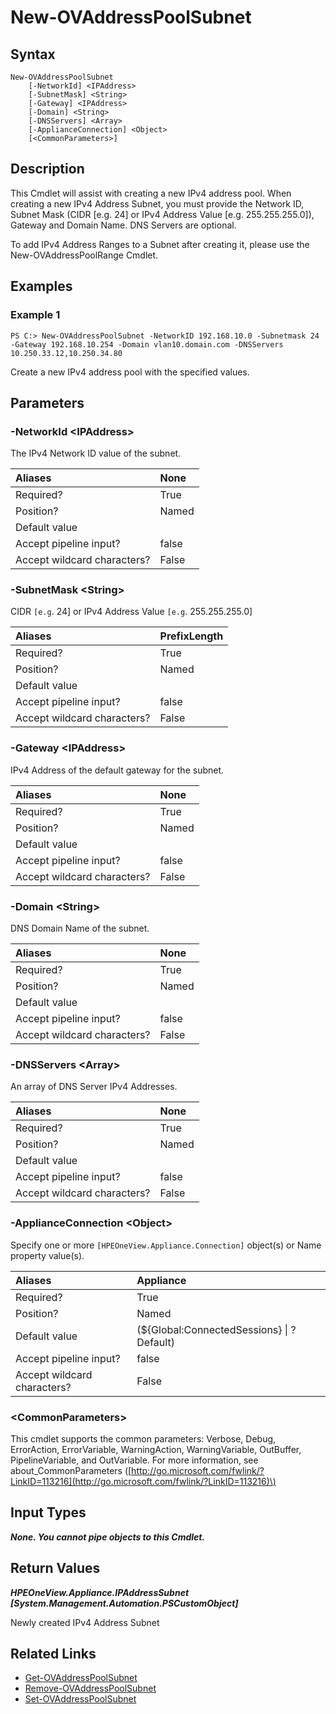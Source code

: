 ﻿---
description: Create an IPv4 Subnet Pool.
---

# New-OVAddressPoolSubnet

## Syntax

```text
New-OVAddressPoolSubnet
    [-NetworkId] <IPAddress>
    [-SubnetMask] <String>
    [-Gateway] <IPAddress>
    [-Domain] <String>
    [-DNSServers] <Array>
    [-ApplianceConnection] <Object>
    [<CommonParameters>]
```

## Description

This Cmdlet will assist with creating a new IPv4 address pool.  When creating a new IPv4 Address Subnet, you must provide the Network ID, Subnet Mask (CIDR [e.g. 24] or IPv4 Address Value [e.g. 255.255.255.0]), Gateway and Domain Name.  DNS Servers are optional.
    
To add IPv4 Address Ranges to a Subnet after creating it, please use the New-OVAddressPoolRange Cmdlet.

## Examples

###  Example 1 

```text
PS C:> New-OVAddressPoolSubnet -NetworkID 192.168.10.0 -Subnetmask 24 -Gateway 192.168.10.254 -Domain vlan10.domain.com -DNSServers 10.250.33.12,10.250.34.80
```

Create a new IPv4 address pool with the specified values.

## Parameters

### -NetworkId &lt;IPAddress&gt;

The IPv4 Network ID value of the subnet.

| Aliases | None |
| :--- | :--- |
| Required? | True |
| Position? | Named |
| Default value |  |
| Accept pipeline input? | false |
| Accept wildcard characters? | False |

### -SubnetMask &lt;String&gt;

CIDR `[e.g`. 24] or IPv4 Address Value `[e.g`. 255.255.255.0]

| Aliases | PrefixLength |
| :--- | :--- |
| Required? | True |
| Position? | Named |
| Default value |  |
| Accept pipeline input? | false |
| Accept wildcard characters? | False |

### -Gateway &lt;IPAddress&gt;

IPv4 Address of the default gateway for the subnet.

| Aliases | None |
| :--- | :--- |
| Required? | True |
| Position? | Named |
| Default value |  |
| Accept pipeline input? | false |
| Accept wildcard characters? | False |

### -Domain &lt;String&gt;

DNS Domain Name of the subnet.

| Aliases | None |
| :--- | :--- |
| Required? | True |
| Position? | Named |
| Default value |  |
| Accept pipeline input? | false |
| Accept wildcard characters? | False |

### -DNSServers &lt;Array&gt;

An array of DNS Server IPv4 Addresses.

| Aliases | None |
| :--- | :--- |
| Required? | True |
| Position? | Named |
| Default value |  |
| Accept pipeline input? | false |
| Accept wildcard characters? | False |

### -ApplianceConnection &lt;Object&gt;

Specify one or more `[HPEOneView.Appliance.Connection]` object(s) or Name property value(s).

| Aliases | Appliance |
| :--- | :--- |
| Required? | True |
| Position? | Named |
| Default value | (${Global:ConnectedSessions} &vert; ? Default) |
| Accept pipeline input? | false |
| Accept wildcard characters? | False |

### &lt;CommonParameters&gt;

This cmdlet supports the common parameters: Verbose, Debug, ErrorAction, ErrorVariable, WarningAction, WarningVariable, OutBuffer, PipelineVariable, and OutVariable. For more information, see about\_CommonParameters \([http://go.microsoft.com/fwlink/?LinkID=113216](http://go.microsoft.com/fwlink/?LinkID=113216)\)

## Input Types

_**None.  You cannot pipe objects to this Cmdlet.**_

## Return Values

_**HPEOneView.Appliance.IPAddressSubnet [System.Management.Automation.PSCustomObject]**_

Newly created IPv4 Address Subnet

## Related Links

* [Get-OVAddressPoolSubnet](get-ovaddresspoolsubnet.md)
* [Remove-OVAddressPoolSubnet](remove-ovaddresspoolsubnet.md)
* [Set-OVAddressPoolSubnet](set-ovaddresspoolsubnet.md)
